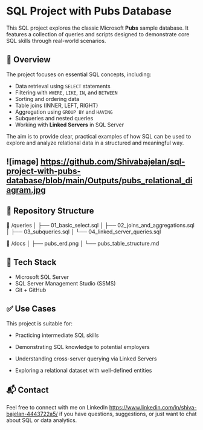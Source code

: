 # SQL Project with Pubs Database

This SQL project explores the classic Microsoft **Pubs** sample database. It features a collection of queries and scripts designed to demonstrate core SQL skills through real-world scenarios.

## 📌 Overview

The project focuses on essential SQL concepts, including:

- Data retrieval using `SELECT` statements
- Filtering with `WHERE`, `LIKE`, `IN`, and `BETWEEN`
- Sorting and ordering data
- Table joins (INNER, LEFT, RIGHT)
- Aggregation using `GROUP BY` and `HAVING`
- Subqueries and nested queries
- Working with **Linked Servers** in SQL Server

The aim is to provide clear, practical examples of how SQL can be used to explore and analyze relational data in a structured and meaningful way.

![image] https://github.com/Shivabajelan/sql-project-with-pubs-database/blob/main/Outputs/pubs_relational_diagram.jpg
---

## 📂 Repository Structure

📁 /queries │ ├── 01_basic_select.sql │ ├── 02_joins_and_aggregations.sql │ ├── 03_subqueries.sql │ └── 04_linked_server_queries.sql

📁 /docs │ ├── pubs_erd.png │ └── pubs_table_structure.md

## 🧰 Tech Stack

- Microsoft SQL Server
- SQL Server Management Studio (SSMS)
- Git + GitHub
  
## ✅ Use Cases

This project is suitable for:
- Practicing intermediate SQL skills

- Demonstrating SQL knowledge to potential employers

- Understanding cross-server querying via Linked Servers

- Exploring a relational dataset with well-defined entities

 ## 📬 Contact
Feel free to connect with me on LinkedIn  https://www.linkedin.com/in/shiva-bajelan-4443722a5/ if you have questions, suggestions, or just want to chat about SQL or data analytics. 

